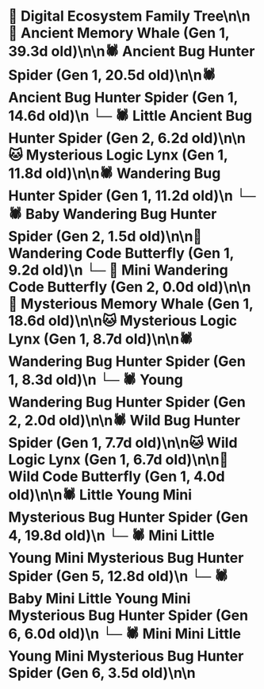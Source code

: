 # 🌳 Digital Ecosystem Family Tree\n\n🐋 Ancient Memory Whale (Gen 1, 39.3d old)\n\n🕷️ Ancient Bug Hunter Spider (Gen 1, 20.5d old)\n\n🕷️ Ancient Bug Hunter Spider (Gen 1, 14.6d old)\n  └─ 🕷️ Little Ancient Bug Hunter Spider (Gen 2, 6.2d old)\n\n🐱 Mysterious Logic Lynx (Gen 1, 11.8d old)\n\n🕷️ Wandering Bug Hunter Spider (Gen 1, 11.2d old)\n  └─ 🕷️ Baby Wandering Bug Hunter Spider (Gen 2, 1.5d old)\n\n🦋 Wandering Code Butterfly (Gen 1, 9.2d old)\n  └─ 🦋 Mini Wandering Code Butterfly (Gen 2, 0.0d old)\n\n🐋 Mysterious Memory Whale (Gen 1, 18.6d old)\n\n🐱 Mysterious Logic Lynx (Gen 1, 8.7d old)\n\n🕷️ Wandering Bug Hunter Spider (Gen 1, 8.3d old)\n  └─ 🕷️ Young Wandering Bug Hunter Spider (Gen 2, 2.0d old)\n\n🕷️ Wild Bug Hunter Spider (Gen 1, 7.7d old)\n\n🐱 Wild Logic Lynx (Gen 1, 6.7d old)\n\n🦋 Wild Code Butterfly (Gen 1, 4.0d old)\n\n🕷️ Little Young Mini Mysterious Bug Hunter Spider (Gen 4, 19.8d old)\n  └─ 🕷️ Mini Little Young Mini Mysterious Bug Hunter Spider (Gen 5, 12.8d old)\n    └─ 🕷️ Baby Mini Little Young Mini Mysterious Bug Hunter Spider (Gen 6, 6.0d old)\n    └─ 🕷️ Mini Mini Little Young Mini Mysterious Bug Hunter Spider (Gen 6, 3.5d old)\n\n